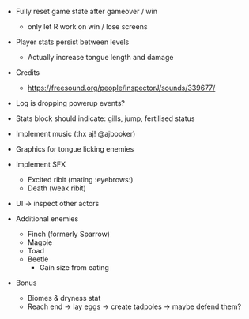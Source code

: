 - Fully reset game state after gameover / win
  - only let R work on win / lose screens
- Player stats persist between levels
  - Actually increase tongue length and damage
- Credits
  - https://freesound.org/people/InspectorJ/sounds/339677/
- Log is dropping powerup events?

- Stats block should indicate: gills, jump, fertilised status
- Implement music (thx aj! @ajbooker)
- Graphics for tongue licking enemies
- Implement SFX
  - Excited ribit (mating :eyebrows:)
  - Death (weak ribit)
- UI -> inspect other actors
- Additional enemies
  - Finch (formerly Sparrow)
  - Magpie
  - Toad
  - Beetle
    - Gain size from eating

- Bonus
  - Biomes & dryness stat
  - Reach end -> lay eggs -> create tadpoles -> maybe defend them?